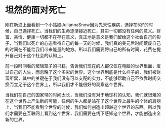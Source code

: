 # 坦然的面对死亡

刚在新浪上面看到一个小姑娘JuliannaSnow因为先天性疾病，选择在5岁的时候，自己选择死亡。当我们的生命逐渐接近死亡，其实一切都没有任何的意义。财富、亲情、健康一切都不在存在意义，真正地是意义是我们留给这个社会自己的影子，当我们以死亡的心态看待自己的每一天的时候，我们真的美元后时间荒废自己的时间在不能给我们带来能量的地方。所以我们需要将自己的所有时间，花费在提升自己对于这个社会的认知上。

前一段时间看的玻璃笼子的书籍，告诉我们现在的人都仅仅在电脑的世界里面，度过自己的人生，而忽略了这个多彩的世界。这个世界到底是什么样子的，我们被财富所累，其中的关键在于我们没有可以支配的实力，不能够帮助自己不依靠时间交换而立足于这个世界上，所以我们才不能很好的观察这个世界。

当我们在自己的国家带的时间太长，当我们没有对于地球村的认知，我们就很难的在这个世界上产生新的可能，任何的牛人都是站在了这个世界上最牛的个体的肩膀上，当我们不能看到全世界的时候，我们如何创造出超越这个世界的东西。所以我们才需要在互联网上看到这个世界，我们需要在线下感知这个世界，才能创造出全新的世界。
